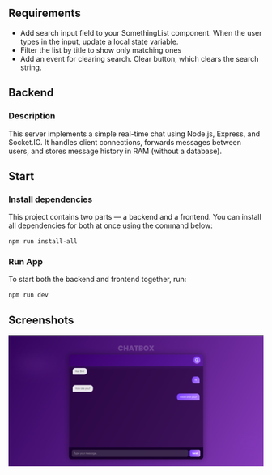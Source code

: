 ## Requirements
- Add search input field to your SomethingList component. When the user types in the input, update a local state variable.
- Filter the list by title to show only matching ones
- Add an event for clearing search. Clear button, which clears the search string. 

## Backend
### Description
This server implements a simple real-time chat using Node.js, Express, and Socket.IO.
It handles client connections, forwards messages between users, and stores message history in RAM (without a database).

## Start
### Install dependencies
This project contains two parts — a backend and a frontend.
You can install all dependencies for both at once using the command below:
```
npm run install-all
```

### Run App
To start both the backend and frontend together, run:
```
npm run dev
```

## Screenshots
![screenshot-here](/img/main.png)